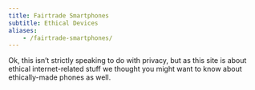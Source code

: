 ```yaml
---
title: Fairtrade Smartphones
subtitle: Ethical Devices
aliases:
    - /fairtrade-smartphones/
---
```

Ok, this isn’t strictly speaking to do with privacy, but as this site is about
ethical internet-related stuff we thought you might want to know about
ethically-made phones as well.
